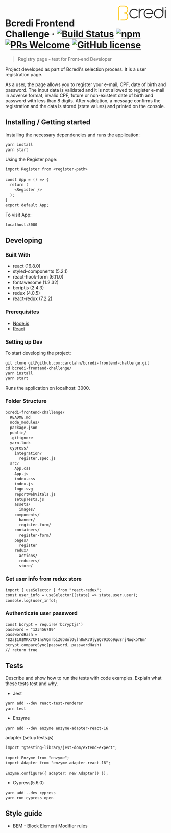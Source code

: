 <img src="./src/assets/images/bcredi-logo.svg" alt="Logo of the project" align="right">

# Bcredi Frontend Challenge &middot; [![Build Status](https://img.shields.io/travis/npm/npm/latest.svg?style=flat-square)](https://travis-ci.org/npm/npm) [![npm](https://img.shields.io/npm/v/npm.svg?style=flat-square)](https://www.npmjs.com/package/npm) [![PRs Welcome](https://img.shields.io/badge/PRs-welcome-brightgreen.svg?style=flat-square)](http://makeapullrequest.com) [![GitHub license](https://img.shields.io/badge/license-MIT-blue.svg?style=flat-square)](https://github.com/your/your-project/blob/master/LICENSE)

> Registry page - test for Front-end Developer

Project developed as part of Bcredi's selection process.
It is a user registration page.

As a user, the page allows you to register your e-mail, CPF, date of birth and password.
The input data is validated and it is not allowed to register e-mail in adverse format, invalid CPF, future or non-existent date of birth and password with less than 8 digits.
After validation, a message confirms the registration and the data is stored (state values) and printed on the console.

## Installing / Getting started

Installing the necessary dependencies and runs the application:

```shell
yarn install
yarn start
```

Using the Register page:

```shell
import Register from <register-path>

const App = () => {
  return (
    <Register />
  );
}
export default App;

```

To visit App:

```shell
localhost:3000
```

## Developing

### Built With

- react (16.8.0)
- styled-components (5.2.1)
- react-hook-form (6.11.0)
- fontawesome (1.2.32)
- bcriptjs (2.4.3)
- redux (4.0.5)
- react-redux (7.2.2)

### Prerequisites

- [Node.js](https://nodejs.org/en/)
- [React](https://pt-br.reactjs.org/)

### Setting up Dev

To start developing the project:

```shell
git clone git@github.com:carolahn/bcredi-frontend-challenge.git
cd bcredi-frontend-challenge/
yarn install
yarn start
```

Runs the application on localhost: 3000.

### Folder Structure

```shell
bcredi-frontend-challenge/
  README.md
  node_modules/
  package.json
  public/
  .gitignore
  yarn.lock
  cypress/
    integration/
      register.spec.js
  src/
    App.css
    App.js
    index.css
    index.js
    logo.svg
    reportWebVitals.js
    setupTests.js
    assets/
      images/
    components/
      banner/
      register-form/
    containers/
      register-form/
    pages/
      register
    redux/
      actions/
      reducers/
      store/
```

### Get user info from redux store

```shell
import { useSelector } from "react-redux";
const user_info = useSelector((state) => state.user.user);
console.log(user_info);
```

### Authenticate user password

```shell
const bcrypt = require('bcryptjs')
password = "123456789"
passwordHash = "$2a$10$MKX7CF1nsVQmrbiZGbWnlOyln8wR7UjyEQ79IOo9qu8rjNuqkbYEm"
bcrypt.compareSync(password, passwordHash)
// return true
```

## Tests

Describe and show how to run the tests with code examples.
Explain what these tests test and why.

- Jest

```shell
yarn add --dev react-test-renderer
yarn test
```

- Enzyme

```shell
yarn add --dev enzyme enzyme-adapter-react-16
```

adapter (setupTests.js)

```shell
import "@testing-library/jest-dom/extend-expect";

import Enzyme from "enzyme";
import Adapter from "enzyme-adapter-react-16";

Enzyme.configure({ adapter: new Adapter() });
```

- Cypress(5.6.0)

```shell
yarn add --dev cypress
yarn run cypress open
```

## Style guide

- BEM - Block Element Modifier rules
